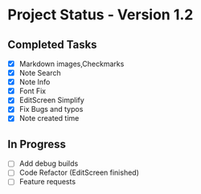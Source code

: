 # Project Status - Version 1.2

## Completed Tasks
- [x] Markdown images,Checkmarks
- [x] Note Search
- [x] Note Info
- [x] Font Fix
- [x] EditScreen Simplify
- [x] Fix Bugs and typos
- [x] Note created time

## In Progress
- [ ] Add debug builds
- [ ] Code Refactor (EditScreen finished)
- [ ] Feature requests
